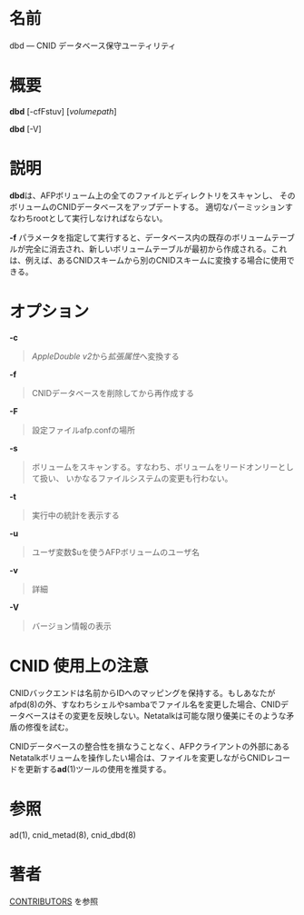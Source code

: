 # 名前

dbd — CNID データベース保守ユーティリティ

# 概要

**dbd** [-cfFstuv] [*volumepath*]

**dbd** [-V]

# 説明

**dbd**は、AFPボリューム上の全てのファイルとディレクトリをスキャンし、
そのボリュームのCNIDデータベースをアップデートする。
適切なパーミッションすなわちrootとして実行しなければならない。

**-f**
パラメータを指定して実行すると、データベース内の既存のボリュームテーブルが完全に消去され、新しいボリュームテーブルが最初から作成される。これは、例えば、あるCNIDスキームから別のCNIDスキームに変換する場合に使用できる。

# オプション

**-c**

> *AppleDouble v2*から*拡張属性*へ変換する

**-f**

> CNIDデータベースを削除してから再作成する

**-F**

> 設定ファイルafp.confの場所

**-s**

> ボリュームをスキャンする。すなわち、ボリュームをリードオンリーとして扱い、
いかなるファイルシステムの変更も行わない。

**-t**

> 実行中の統計を表示する

**-u**

> ユーザ変数$uを使うAFPボリュームのユーザ名

**-v**

> 詳細

**-V**

> バージョン情報の表示

# CNID 使用上の注意

CNIDバックエンドは名前からIDへのマッピングを保持する。もしあなたがafpd(8)の外、すなわちシェルやsambaでファイル名を変更した場合、CNIDデータベースはその変更を反映しない。Netatalkは可能な限り優美にそのような矛盾の修復を試む。

CNIDデータベースの整合性を損なうことなく、AFPクライアントの外部にあるNetatalkボリュームを操作したい場合は、ファイルを変更しながらCNIDレコードを更新する**ad**(1)ツールの使用を推奨する。

# 参照

ad(1), cnid_metad(8), cnid_dbd(8)

# 著者

[CONTRIBUTORS](https://netatalk.io/contributors) を参照
